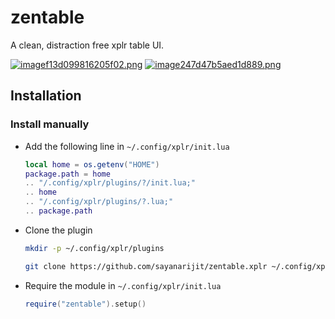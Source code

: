 # zentable

A clean, distraction free xplr table UI.

[![imagef13d099816205f02.png](https://s6.gifyu.com/images/imagef13d099816205f02.png)](https://gifyu.com/image/O0yX)
[![image247d47b5aed1d889.png](https://s6.gifyu.com/images/image247d47b5aed1d889.png)](https://gifyu.com/image/O0XM)

## Installation

### Install manually

- Add the following line in `~/.config/xplr/init.lua`

  ```lua
  local home = os.getenv("HOME")
  package.path = home
  .. "/.config/xplr/plugins/?/init.lua;"
  .. home
  .. "/.config/xplr/plugins/?.lua;"
  .. package.path
  ```

- Clone the plugin

  ```bash
  mkdir -p ~/.config/xplr/plugins

  git clone https://github.com/sayanarijit/zentable.xplr ~/.config/xplr/plugins/zentable
  ```

- Require the module in `~/.config/xplr/init.lua`

  ```lua
  require("zentable").setup()
  ```
